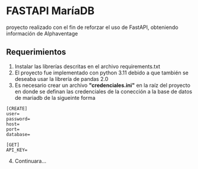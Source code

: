 # __FASTAPI MaríaDB__

proyecto realizado con el fin de reforzar el uso de FastAPI, obteniendo información de Alphaventage

## __Requerimientos__
1. Instalar las librerías descritas en el archivo requirements.txt
2. El proyecto fue implementado con python 3.11 debido a que también se deseaba usar la librería de pandas 2.0
3. Es necesario crear un archivo __"credenciales.ini"__ en la raíz del proyecto en donde se definan las credenciales de la conección a la base de datos de mariadb de la sigueinte forma
```{.ini}
[CREATE]
user=
password=
host=
port=
database=

[GET]
API_KEY=
```
4. Continuara...